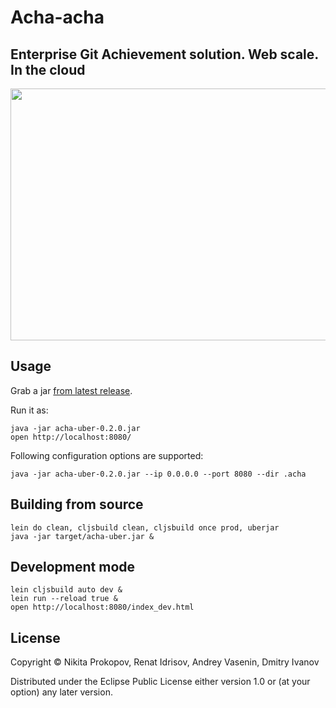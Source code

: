 # Acha-acha
## Enterprise Git Achievement solution. Web scale. In the cloud

<img src="https://dl.dropboxusercontent.com/u/561580/lj/acha.jpg" style="width: 523px; height: 403px;">

## Usage

Grab a jar [from latest release](https://github.com/clojurecup2014/acha/releases).

Run it as:

    java -jar acha-uber-0.2.0.jar
    open http://localhost:8080/

Following configuration options are supported:

    java -jar acha-uber-0.2.0.jar --ip 0.0.0.0 --port 8080 --dir .acha

## Building from source

    lein do clean, cljsbuild clean, cljsbuild once prod, uberjar
    java -jar target/acha-uber.jar &

## Development mode

    lein cljsbuild auto dev &
    lein run --reload true &
    open http://localhost:8080/index_dev.html

## License

Copyright © Nikita Prokopov, Renat Idrisov, Andrey Vasenin, Dmitry Ivanov

Distributed under the Eclipse Public License either version 1.0 or (at
your option) any later version.

